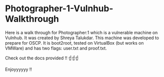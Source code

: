 # Photographer-1-Vulnhub-Walkthrough
Here is a walk through for Photographer:1 which is a vulnerable machine on Vulnhub. It was created by Shreya Talukdar. This machine was developed to prepare for OSCP. It is boot2root, tested on VirtualBox (but works on VMWare) and has two flags: user.txt and proof.txt.

Check out the docs provided !! :point_up::point_up::point_up:

Enjoyyyyyy !!
